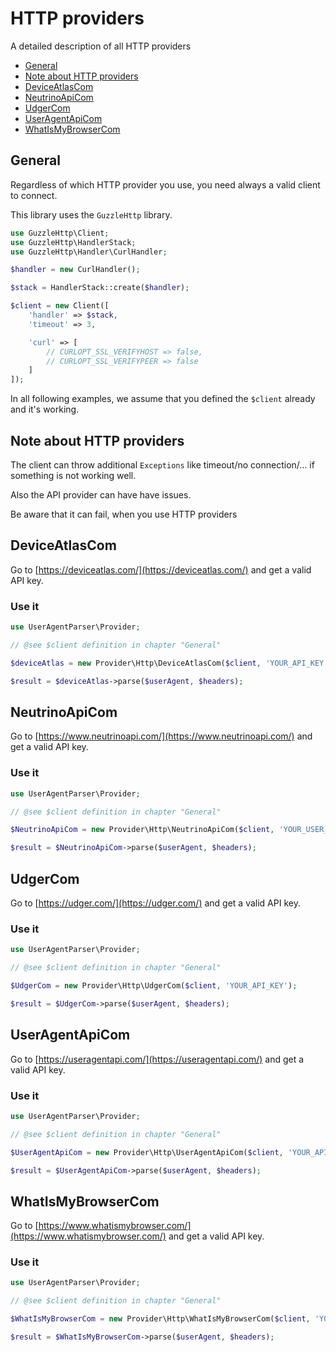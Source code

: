 
# HTTP providers

A detailed description of all HTTP providers

- [General](#general)
- [Note about HTTP providers](#note-about-http-providers)
- [DeviceAtlasCom](#deviceatlascom)
- [NeutrinoApiCom](#neutrinoapicom)
- [UdgerCom](#udgercom)
- [UserAgentApiCom](#iseragentapicom)
- [WhatIsMyBrowserCom](#whatismybrowsercom)


## General

Regardless of which HTTP provider you use, you need always a valid client to connect.

This library uses the `GuzzleHttp` library.

```php
use GuzzleHttp\Client;
use GuzzleHttp\HandlerStack;
use GuzzleHttp\Handler\CurlHandler;

$handler = new CurlHandler();

$stack = HandlerStack::create($handler);

$client = new Client([
    'handler' => $stack,
    'timeout' => 3,

    'curl' => [
        // CURLOPT_SSL_VERIFYHOST => false,
        // CURLOPT_SSL_VERIFYPEER => false
    ]
]);
```

In all following examples, we assume that you defined the `$client` already and it's working.

## Note about HTTP providers

The client can throw additional `Exceptions` like timeout/no connection/... if something is not working well.

Also the API provider can have have issues.

Be aware that it can fail, when you use HTTP providers


## DeviceAtlasCom

Go to [https://deviceatlas.com/](https://deviceatlas.com/) and get a valid API key.

### Use it

```php
use UserAgentParser\Provider;

// @see $client definition in chapter "General"

$deviceAtlas = new Provider\Http\DeviceAtlasCom($client, 'YOUR_API_KEY');

$result = $deviceAtlas->parse($userAgent, $headers);
```


## NeutrinoApiCom

Go to [https://www.neutrinoapi.com/](https://www.neutrinoapi.com/) and get a valid API key.

### Use it

```php
use UserAgentParser\Provider;

// @see $client definition in chapter "General"

$NeutrinoApiCom = new Provider\Http\NeutrinoApiCom($client, 'YOUR_USER_ID', 'YOUR_API_KEY');

$result = $NeutrinoApiCom->parse($userAgent, $headers);
```


## UdgerCom

Go to [https://udger.com/](https://udger.com/) and get a valid API key.

### Use it

```php
use UserAgentParser\Provider;

// @see $client definition in chapter "General"

$UdgerCom = new Provider\Http\UdgerCom($client, 'YOUR_API_KEY');

$result = $UdgerCom->parse($userAgent, $headers);
```



## UserAgentApiCom

Go to [https://useragentapi.com/](https://useragentapi.com/) and get a valid API key.

### Use it

```php
use UserAgentParser\Provider;

// @see $client definition in chapter "General"

$UserAgentApiCom = new Provider\Http\UserAgentApiCom($client, 'YOUR_API_KEY');

$result = $UserAgentApiCom->parse($userAgent, $headers);
```



## WhatIsMyBrowserCom

Go to [https://www.whatismybrowser.com/](https://www.whatismybrowser.com/) and get a valid API key.

### Use it

```php
use UserAgentParser\Provider;

// @see $client definition in chapter "General"

$WhatIsMyBrowserCom = new Provider\Http\WhatIsMyBrowserCom($client, 'YOUR_API_KEY');

$result = $WhatIsMyBrowserCom->parse($userAgent, $headers);
```
